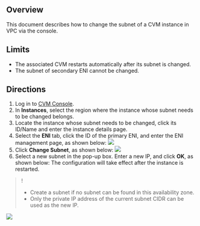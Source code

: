 ## Overview
This document describes how to change the subnet of a CVM instance in VPC via the console.

## Limits

- The associated CVM restarts automatically after its subnet is changed.
- The subnet of secondary ENI cannot be changed.

## Directions

1. Log in to [CVM Console](https://console.cloud.tencent.com/cvm/index).
2. In **Instances**, select the region where the instance whose subnet needs to be changed belongs.
3. Locate the instance whose subnet needs to be changed, click its ID/Name and enter the instance details page.
4. Select the **ENI** tab, click the ID of the primary ENI, 
and enter the ENI management page, as shown below:
![](https://main.qcloudimg.com/raw/feeec3ecd76a2f5710d1b775b9f7f1d9.png)
5. Click **Change Subnet**, as shown below:
![](https://main.qcloudimg.com/raw/713d6383b128a66ae25f5342a7387631.jpg)
6. Select a new subnet in the pop-up box. Enter a new IP, and click **OK**, as shown below:
The configuration will take effect after the instance is restarted.
>! 
> - Create a subnet if no subnet can be found in this availability zone.
> - Only the private IP address of the current subnet CIDR can be used as the new IP.
>
![](https://main.qcloudimg.com/raw/58c3534b2d6c9da255c5a32bbde8a4c1.png)
